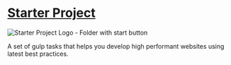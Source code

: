 # [Starter Project]

![Starter Project Logo - Folder with start button](https://raw.githubusercontent.com/maliMirkec/starter-project/master/src/gfx/png/starter-project-md.png)

A set of gulp tasks that helps you develop high performant websites using latest best practices.

[Starter Project]: https://github.com/maliMirkec/starter-project
